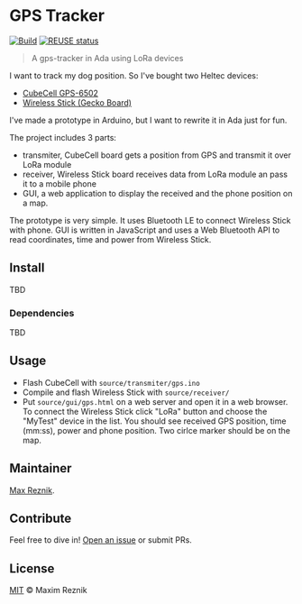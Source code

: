 GPS Tracker
===========

[![Build](https://github.com/reznikmm/gps-tracker/workflows/Build/badge.svg)](https://github.com/reznikmm/gps-tracker/actions)
[![REUSE status](https://api.reuse.software/badge/github.com/reznikmm/gps-tracker)](https://api.reuse.software/info/github.com/reznikmm/gps-tracker)

> A gps-tracker in Ada using LoRa devices

I want to track my dog position. So I've bought two Heltec devices:
* [CubeCell GPS-6502](https://heltec.org/project/htcc-ab02s/)
* [Wireless Stick (Gecko Board)](https://heltec.org/project/wireless-stick/)

I've made a prototype in Arduino, but I want to rewrite it in Ada just for fun.

The project includes 3 parts:
* transmiter, CubeCell board gets a position from GPS and transmit it over 
  LoRa module
* receiver, Wireless Stick board receives data from LoRa module an pass it
  to a mobile phone
* GUI, a web application to display the received and the phone position on
  a map.

The prototype is very simple. It uses Bluetooth LE to connect Wireless Stick
with phone. GUI is written in JavaScript and uses a Web Bluetooth API
to read coordinates, time and power from Wireless Stick.

## Install

TBD

### Dependencies

TBD

## Usage

 * Flash CubeCell with `source/transmiter/gps.ino`
 * Compile and flash Wireless Stick with `source/receiver/`
 * Put `source/gui/gps.html` on a web server and open it in a web browser.
   To connect the Wireless Stick click "LoRa" button and
   choose the "MyTest" device in the list. You should see received GPS
   position, time (mm:ss), power and phone position. Two cirlce marker
   should be on the map.

## Maintainer

[Max Reznik](https://github.com/reznikmm).

## Contribute

Feel free to dive in!
[Open an issue](https://github.com/reznikmm/gps-tracker/issues/new)
or submit PRs.

## License

[MIT](LICENSE) © Maxim Reznik

